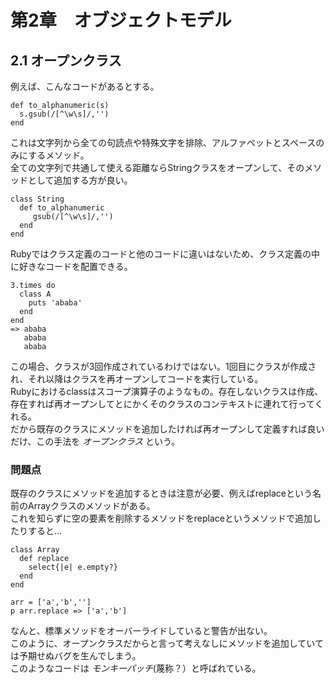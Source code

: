 # 第2章　オブジェクトモデル

## 2.1 オープンクラス

例えば、こんなコードがあるとする。  
~~~
def to_alphanumeric(s)
  s.gsub(/[^\w\s]/,'')
end
~~~

これは文字列から全ての句読点や特殊文字を排除、アルファベットとスペースのみにするメソッド。  
全ての文字列で共通して使える距離ならStringクラスをオープンして、そのメソッドとして追加する方が良い。  

~~~
class String
  def to_alphanumeric
     gsub(/[^\w\s]/,'')
  end
end
~~~  

Rubyではクラス定義のコードと他のコードに違いはないため、クラス定義の中に好きなコードを配置できる。  
~~~
3.times do
  class A
    puts 'ababa'
  end
end
=> ababa
   ababa
   ababa
~~~  

この場合、クラスが3回作成されているわけではない。1回目にクラスが作成され、それ以降はクラスを再オープンしてコードを実行している。  
Rubyにおけるclassはスコープ演算子のようなもの。存在しないクラスは作成、存在すれば再オープンしてとにかくそのクラスのコンテキストに連れて行ってくれる。  
だから既存のクラスにメソッドを追加したければ再オープンして定義すれば良いだけ、この手法を *オープンクラス* という。  

### 問題点

既存のクラスにメソッドを追加するときは注意が必要、例えばreplaceという名前のArrayクラスのメソッドがある。  
これを知らずに空の要素を削除するメソッドをreplaceというメソッドで追加したりすると...  
~~~
class Array
  def replace
    select{|e| e.empty?}
  end
end

arr = ['a','b','']
p arr.replace => ['a','b'] 
~~~  

なんと、標準メソッドをオーバーライドしていると警告が出ない。  
このように、オープンクラスだからと言って考えなしにメソッドを追加していては予期せぬバグを生んでしまう。  
このようなコードは *モンキーパッチ*(蔑称？）と呼ばれている。  


